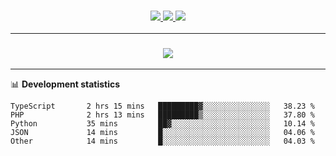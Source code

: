 <h3 align="center">
  <a href="https://github.com/hwalker928">
      <img src="https://img.shields.io/github/followers/hwalker928?label=Followers&style=for-the-badge&color=lightblue">
  </a>
  <a href="https://harryw.link/discord" alt="Discord">
      <img src="https://img.shields.io/discord/738451951758606336?label=discord&style=for-the-badge&color=lightblue"/>
  </a>
  <a href="https://harryw.link/sparked" alt="Sparked Host">
      <img src="https://img.shields.io/static/v1?label=Sponsor&message=Sparked%20Host&color=yellow&style=for-the-badge"/>
  </a>
</h3>

<hr>


<h3 align="center">
  <a href="https://github.com/hwalker928">
      <img src="https://github-profile-trophy.vercel.app/?username=hwalker928&no-bg=true&no-frame=true">
  </a>
</h3>


<hr>

📊 **Development statistics**

<!--START_SECTION:waka-->

```text
TypeScript       2 hrs 15 mins   █████████▓░░░░░░░░░░░░░░░   38.23 %
PHP              2 hrs 13 mins   █████████▒░░░░░░░░░░░░░░░   37.80 %
Python           35 mins         ██▓░░░░░░░░░░░░░░░░░░░░░░   10.14 %
JSON             14 mins         █░░░░░░░░░░░░░░░░░░░░░░░░   04.06 %
Other            14 mins         █░░░░░░░░░░░░░░░░░░░░░░░░   04.03 %
```

<!--END_SECTION:waka-->
